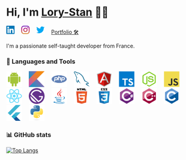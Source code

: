 # Hi, I'm [Lory-Stan](https://stantanasi.github.io) 👋🏽

<a href="https://www.linkedin.com/in/lory-stan-tanasi" target="_blank"><img height="22px" alt="Lory-Stan TANASI | LinkedIn" src="./assets/images/linkedin.svg" /></a>  
<a href="https://www.instagram.com/stan.tns" target="_blank"><img height="22px" alt="Lory-Stan TANASI | Instagram" src="./assets/images/instagram.svg" /></a>  
<a href="https://twitter.com/StanTanasi" target="_blank"><img height="22px" alt="Lory-Stan TANASI | Twitter" src="./assets/images/twitter.svg" /></a>  
<a href="https://stantanasi.github.io">Portfolio 🛠</a>  


I'm a passionate self-taught developer from France.


### 🔨 Languages and Tools

<img height="42px" alt="Android" src="./assets/images/android.svg" />  
<img height="42px" alt="Kotlin" src="./assets/images/kotlin.svg" />  
<img height="42px" alt="PHP" src="./assets/images/php.svg" />  
<img height="42px" alt="MySQL" src="./assets/images/mysql.svg" />  
<img height="42px" alt="Angular" src="./assets/images/angular.svg" />  
<img height="42px" alt="Typescript" src="./assets/images/typescript.svg" />  
<img height="42px" alt="Node.js" src="./assets/images/nodejs.svg" />  
<img height="42px" alt="JavaScript" src="./assets/images/javascript.svg" />  
<img height="42px" alt="React" src="./assets/images/react.svg" />  
<img height="42px" alt="Gatsby" src="./assets/images/gatsby.svg" />  
<img height="42px" alt="Java" src="./assets/images/java.svg" />  
<img height="42px" alt="HTML5" src="./assets/images/html5.svg" />  
<img height="42px" alt="CSS3" src="./assets/images/css3.svg" />  
<img height="42px" alt="C#" src="./assets/images/csharp.svg" />  
<img height="42px" alt="C++" src="./assets/images/cplusplus.svg" />  
<img height="42px" alt="C" src="./assets/images/c.svg" />  
<img height="42px" alt="Flutter" src="./assets/images/flutter.svg" />  
<img height="42px" alt="Python" src="./assets/images/python.svg" />  


### 📊 GitHub stats

[![Top Langs](https://github-readme-stats.vercel.app/api/top-langs/?username=stantanasi&langs_count=10&layout=compact)](https://github.com/anuraghazra/github-readme-stats)
